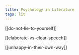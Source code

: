 ```yaml
---
title: Psychology in Literature
tags: lit
---
```


 
[[do-not-lie-to-yourself]]

[[elaborate-vs-clear-speech]]

[[unhappy-in-their-own-way]]